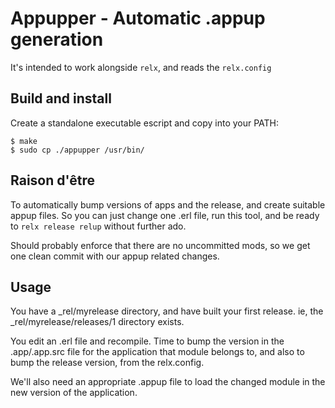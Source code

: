 # Appupper - Automatic .appup generation

It's intended to work alongside ````relx````, and reads the ````relx.config````

## Build and install

Create a standalone executable escript and copy into your PATH:

    $ make
    $ sudo cp ./appupper /usr/bin/

## Raison d'être

To automatically bump versions of apps and the release, and create
suitable appup files. So you can just change one .erl file, run this
tool, and be ready to ````relx release relup```` without further ado.

Should probably enforce that there are no uncommitted mods, so we get
one clean commit with our appup related changes.

## Usage

You have a _rel/myrelease directory, and have built your first release.
ie, the _rel/myrelease/releases/1 directory exists.

You edit an .erl file and recompile. Time to bump the version in the
.app/.app.src file for the application that module belongs to, and also
to bump the release version, from the relx.config.

We'll also need an appropriate .appup file to load the changed module in
the new version of the application.





